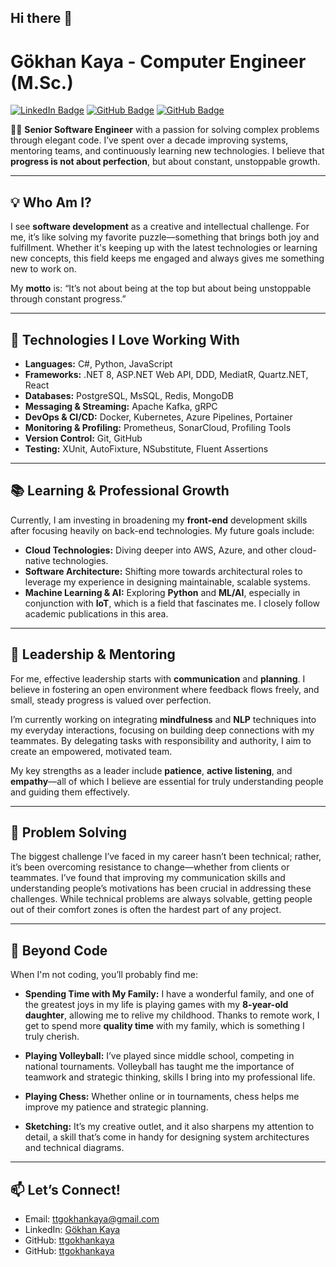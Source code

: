 ## Hi there 👋

# Gökhan Kaya - Computer Engineer (M.Sc.)

[![LinkedIn Badge](https://img.shields.io/badge/-LinkedIn-blue?style=flat&logo=Linkedin&logoColor=white)](https://www.linkedin.com/in/ttgokhankaya/) 
[![GitHub Badge](https://img.shields.io/badge/-GitHub-black?style=flat&logo=GitHub&logoColor=white)](https://github.com/ttgokhankaya)
[![GitHub Badge](https://img.shields.io/badge/-GitHub-black?style=flat&logo=GitHub&logoColor=white)](https://github.com/gokhankaya)

👨‍💻 **Senior Software Engineer** with a passion for solving complex problems through elegant code. I’ve spent over a decade improving systems, mentoring teams, and continuously learning new technologies. I believe that **progress is not about perfection**, but about constant, unstoppable growth.

---

## 💡 **Who Am I?**

I see **software development** as a creative and intellectual challenge. For me, it’s like solving my favorite puzzle—something that brings both joy and fulfillment. Whether it's keeping up with the latest technologies or learning new concepts, this field keeps me engaged and always gives me something new to work on.

My **motto** is: “It’s not about being at the top but about being unstoppable through constant progress.”

---

## 🔧 **Technologies I Love Working With**

- **Languages:** C#, Python, JavaScript
- **Frameworks:** .NET 8, ASP.NET Web API, DDD, MediatR, Quartz.NET, React
- **Databases:** PostgreSQL, MsSQL, Redis, MongoDB
- **Messaging & Streaming:** Apache Kafka, gRPC
- **DevOps & CI/CD:** Docker, Kubernetes, Azure Pipelines, Portainer
- **Monitoring & Profiling:** Prometheus, SonarCloud, Profiling Tools
- **Version Control:** Git, GitHub
- **Testing:** XUnit, AutoFixture, NSubstitute, Fluent Assertions

---

## 📚 **Learning & Professional Growth**

Currently, I am investing in broadening my **front-end** development skills after focusing heavily on back-end technologies. My future goals include:

- **Cloud Technologies:** Diving deeper into AWS, Azure, and other cloud-native technologies.
- **Software Architecture:** Shifting more towards architectural roles to leverage my experience in designing maintainable, scalable systems.
- **Machine Learning & AI:** Exploring **Python** and **ML/AI**, especially in conjunction with **IoT**, which is a field that fascinates me. I closely follow academic publications in this area.

---

## 🎯 **Leadership & Mentoring**

For me, effective leadership starts with **communication** and **planning**. I believe in fostering an open environment where feedback flows freely, and small, steady progress is valued over perfection.

I’m currently working on integrating **mindfulness** and **NLP** techniques into my everyday interactions, focusing on building deep connections with my teammates. By delegating tasks with responsibility and authority, I aim to create an empowered, motivated team.

My key strengths as a leader include **patience**, **active listening**, and **empathy**—all of which I believe are essential for truly understanding people and guiding them effectively.

---

## 🧩 **Problem Solving**

The biggest challenge I’ve faced in my career hasn’t been technical; rather, it’s been overcoming resistance to change—whether from clients or teammates. I’ve found that improving my communication skills and understanding people’s motivations has been crucial in addressing these challenges. While technical problems are always solvable, getting people out of their comfort zones is often the hardest part of any project.

---

## 🏐 **Beyond Code**

When I'm not coding, you’ll probably find me:

- **Spending Time with My Family:** I have a wonderful family, and one of the greatest joys in my life is playing games with my **8-year-old daughter**, allowing me to relive my childhood. Thanks to remote work, I get to spend more **quality time** with my family, which is something I truly cherish.
  
- **Playing Volleyball:** I’ve played since middle school, competing in national tournaments. Volleyball has taught me the importance of teamwork and strategic thinking, skills I bring into my professional life.
  
- **Playing Chess:** Whether online or in tournaments, chess helps me improve my patience and strategic planning.

- **Sketching:** It’s my creative outlet, and it also sharpens my attention to detail, a skill that’s come in handy for designing system architectures and technical diagrams.

---

## 📫 **Let’s Connect!**

- Email: [ttgokhankaya@gmail.com](mailto:ttgokhankaya@gmail.com)
- LinkedIn: [Gökhan Kaya](https://www.linkedin.com/in/ttgokhankaya/)
- GitHub: [ttgokhankaya](https://github.com/ttgokhankaya)
- GitHub: [ttgokhankaya](https://github.com/gokhankaya)


<!--
**gokhankaya/gokhankaya** is a ✨ _special_ ✨ repository because its `README.md` (this file) appears on your GitHub profile.

Here are some ideas to get you started:

- 🔭 I’m currently working on ...
- 🌱 I’m currently learning ...
- 👯 I’m looking to collaborate on ...
- 🤔 I’m looking for help with ...
- 💬 Ask me about ...
- 📫 How to reach me: ...
- 😄 Pronouns: ...
- ⚡ Fun fact: ...
-->
